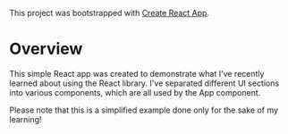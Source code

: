 This project was bootstrapped with [Create React App](https://github.com/facebook/create-react-app).

# Overview
This simple React app was created to demonstrate what I've recently learned about using the React library. I've separated different UI sections into various components, which are all used by the App component. 

Please note that this is a simplified example done only for the sake of my learning!
